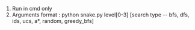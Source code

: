 1. Run in cmd only
2. Arguments format :
python snake.py level[0-3] [search type -- bfs, dfs, ids, ucs, a*, random, greedy_bfs]